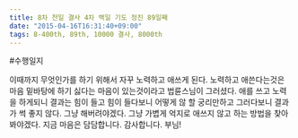 ```yaml
---
title: 8차 천일 결사 4차 백일 기도 정진 89일째
date: "2015-04-16T16:31:40+09:00"
tags: 8-400th, 89th, 10000 결사, 8000th
---
```


#수행일지

이때까지 무엇인가를 하기 위해서 자꾸 노력하고 애쓰게 된다. 노력하고 애쓴다는것은 마음 밑바탕에 하기 싫다는 마음이 있는것이라고 법륜스님이 그러셨다. 애를 쓰고 노력을 하게되니 결과는 힘이 들고 힘이 들다보니 어떻게 않 할 궁리만하고 그러다보니 결과가 썩 좋지 않다. 그냥 해버려야겠다. 그냥 가볍게 억지로 애쓰지 않고 하는 방법을 찾아봐야겠다. 지금 마음은 담담합니다. 감사합니다. 부님!
